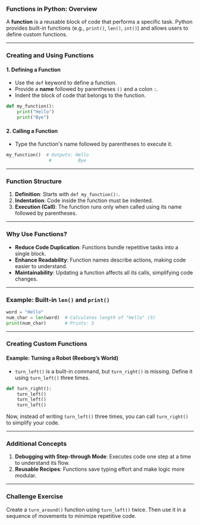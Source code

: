 

### **Functions in Python: Overview**
A **function** is a reusable block of code that performs a specific task. Python provides built-in functions (e.g., `print()`, `len()`, `int()`) and allows users to define custom functions.

---

### **Creating and Using Functions**
#### **1. Defining a Function**
- Use the `def` keyword to define a function.  
- Provide a **name** followed by parentheses `()` and a colon `:`.  
- Indent the block of code that belongs to the function.

```python
def my_function():
    print("Hello")
    print("Bye")
```

#### **2. Calling a Function**
- Type the function's name followed by parentheses to execute it.

```python
my_function()  # Outputs: Hello
                #          Bye
```

---

### **Function Structure**
1. **Definition**: Starts with `def my_function():`.
2. **Indentation**: Code inside the function must be indented.
3. **Execution (Call)**: The function runs only when called using its name followed by parentheses.

---

### **Why Use Functions?**
- **Reduce Code Duplication**: Functions bundle repetitive tasks into a single block.
- **Enhance Readability**: Function names describe actions, making code easier to understand.
- **Maintainability**: Updating a function affects all its calls, simplifying code changes.

---

### **Example: Built-in `len()` and `print()`**
```python
word = "Hello"
num_char = len(word)  # Calculates length of "Hello" (5)
print(num_char)       # Prints: 5
```

---

### **Creating Custom Functions**
#### Example: Turning a Robot (Reeborg’s World)
- `turn_left()` is a built-in command, but `turn_right()` is missing. Define it using `turn_left()` three times.

```python
def turn_right():
    turn_left()
    turn_left()
    turn_left()
```

Now, instead of writing `turn_left()` three times, you can call `turn_right()` to simplify your code.

---

### **Additional Concepts**
1. **Debugging with Step-through Mode**: Executes code one step at a time to understand its flow.
2. **Reusable Recipes**: Functions save typing effort and make logic more modular.

---

### **Challenge Exercise**  
Create a `turn_around()` function using `turn_left()` twice. Then use it in a sequence of movements to minimize repetitive code.

